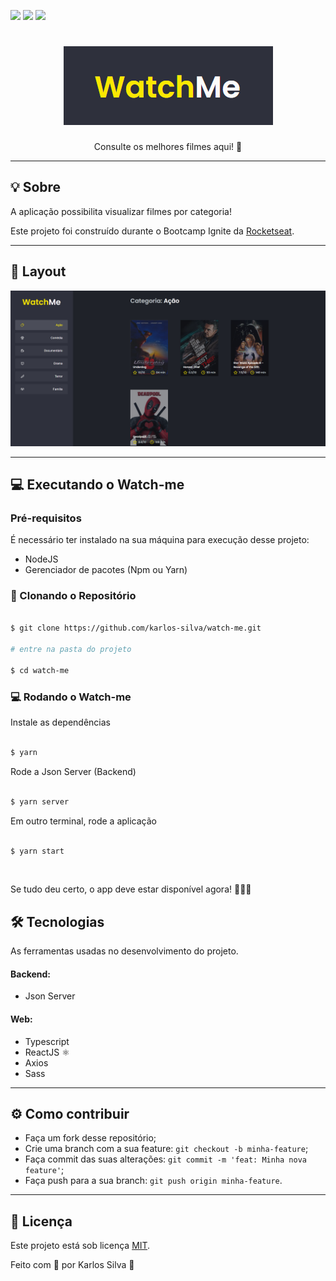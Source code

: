

![](https://img.shields.io/github/license/karlos-silva/watch-me?style=plastic)
![](https://img.shields.io/github/forks/karlos-silva/watch-me)
![](https://img.shields.io/github/stars/karlos-silva/watch-me)

<h1 align="center" >
  <img alt="watch-me" title="watch-me" src="./assets/logo.png" />
</h1>



<p align="center">Consulte os melhores filmes aqui! 💛</p>


---

## 💡 Sobre

A aplicação possibilita visualizar filmes por categoria!

Este projeto foi construído durante o Bootcamp Ignite da [Rocketseat](https://rocketseat.com.br/).

---

## 🎨 Layout

<p align="center">
  <img alt="watch-me" title="
" src="./assets/home.png" width="800">

</p>

---


## 💻 Executando o Watch-me

### Pré-requisitos

É necessário ter instalado na sua máquina para execução desse projeto:
- NodeJS
- Gerenciador de pacotes (Npm ou Yarn) 


### 👾 Clonando o Repositório

```bash

$ git clone https://github.com/karlos-silva/watch-me.git

# entre na pasta do projeto

$ cd watch-me

```
### 💻 Rodando o Watch-me 

Instale as dependências

```bash

$ yarn

```

Rode a Json Server (Backend)

```bash

$ yarn server

```
Em outro terminal, rode a aplicação

```bash

$ yarn start

```

<br>

Se tudo deu certo, o app deve estar disponível agora! 👩🏽‍🔧


<h2 id="tecnologias"> 🛠️ Tecnologias </h2>

As ferramentas usadas no desenvolvimento do projeto.

#### Backend:
 - Json Server


#### Web:
- Typescript
- ReactJS ⚛️
- Axios
- Sass


---

<h2 id="como-contribuir"> ⚙️ Como contribuir </h2>

- Faça um fork desse repositório;
- Crie uma branch com a sua feature: `git checkout -b minha-feature`;
- Faça commit das suas alterações: `git commit -m 'feat: Minha nova feature'`;
- Faça push para a sua branch: `git push origin minha-feature`.

---

## 📝 Licença

Este projeto está sob licença [MIT](./LICENSE).

<p>Feito com 💞 por Karlos Silva 🚀</p>
